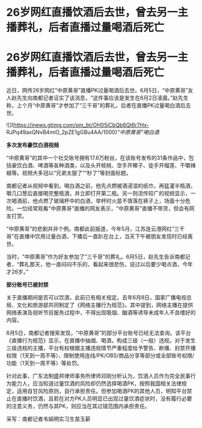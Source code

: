 # 26岁网红直播饮酒后去世，曾去另一主播葬礼，后者直播过量喝酒后死亡

# 26岁网红直播饮酒后去世，曾去另一主播葬礼，后者直播过量喝酒后死亡

近日，网传26岁网红“中原黄哥”直播PK过量喝酒后去世。6月5日，“中原黄哥”友人赵先生向南都记者证实了该消息，“这件事应该是发生在6月2日凌晨。”赵先生称，上个月“中原黄哥”才参加了“三千哥”的葬礼，后者在直播PK过量喝白酒后去世。

![](https://inews.gtimg.com/om_bt/OH05iCbQb6Qt6r7Hx-
RJPq49axQNvB4miO_2pZE1gGBu4AA/1000)_“中原黄哥”喝白酒_

**多次发布豪饮白酒视频**

“中原黄哥”的其中一个社交账号拥有17.6万粉丝，在该账号发布的31条作品中，包括豪饮白酒、啤酒等各种酒类，以及头开核桃、空手开椰子、徒手开榴莲、干嚼辣椒等。视频大多冠以“兄弟太狠了”“秒了”等封面标题。

南都记者从视频中看到，喝白酒之前，他先点燃被酒浸湿的纸巾，再猛灌半瓶酒，嚼几口葱后直接喝完整瓶酒，并立即打开第二瓶。另一则流传较广的视频显示，一次喝酒前，他点燃了玻璃杯中的白酒，举杯时火苗不慎落在裤子上，场面十分危险。一位经常观看“中原黄哥”直播的网友表示，“中原黄哥”直播不带货，但会有网友打赏。

“中原黄哥”的悲剧并非个例。南都此前报道，今年5月，江苏连云港网红“三千哥”在直播中饮用过量白酒，下播后一直趴在台上，当天下午被朋友发现时已经离世。

当时，“中原黄哥”作为好友参加了“三千哥”的葬礼。6月5日，赵先生告诉南都记者，“葬礼那天，他一直闷闷不乐的，看起来很悲伤，说过以后要少喝点酒，今年才26岁。”

**部分账号已被封禁**

关于直播期间是否可以饮酒，此前已有相关规定。去年6月8日，国家广播电视总局、文化和旅游部共同制定了《网络主播行为规范》。其中提到，网络主播在提供网络表演及视听节目服务过程中，不得出现吸烟、酗酒等诱导未成年人不良嗜好的内容。

6月5日，南都记者搜索发现，“中原黄哥”的部分平台账号已经无法查询。该平台《直播行为规范》显示，在直播中抽烟、喝酒，构成三级（一般）违规。对于发生三级违规的主播，平台有权根据主播违规情节严重程度给予警告、断播、封禁开播权限（1天到一周不等）、限制使用连线/PK/OBS/商品分享等部分或全部账号权限/功能（1天到一周不等）等处罚。

针对此事，广东法制盛邦律师事务所律师邓刚分析认为，饮酒人员作为完全民事行为能力人，应当知道过量饮酒的风险却仍然选择喝酒PK，按照我国相关法律规定，适用自甘风险原则，自行承担责任。但参加喝酒PK的其他人员，明知平台禁止在直播时饮酒，且若在对方PK人员明显已出现过量饮酒症状时，没有履行必要的注意义务，仍然与其PK，则应当在其过错范围内承担责任。

采写：南都记者韦娟明实习生苗玉薪


